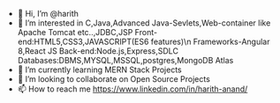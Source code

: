 - 👋 Hi, I’m @harith
- 👀 I’m interested in C,Java,Advanced Java-Sevlets,Web-container like Apache Tomcat etc..,JDBC,JSP 
    Front-end:HTML5,CSS3,JAVASCRIPT(ES6 features)\n
    Frameworks-Angular 8,React JS
    Back-end:Node.js,Express,SDLC
    Databases:DBMS,MYSQL,MSSQL,postgres,MongoDB Atlas
- 🌱 I’m currently learning MERN Stack Projects
- 💞️ I’m looking to collaborate on Open Source Projects
- 📫 How to reach me https://www.linkedin.com/in/harith-anand/

<!---
harith-bechkam/harith-bechkam is a ✨ special ✨ repository because its `README.md` (this file) appears on your GitHub profile.
You can click the Preview link to take a look at your changes.
--->
